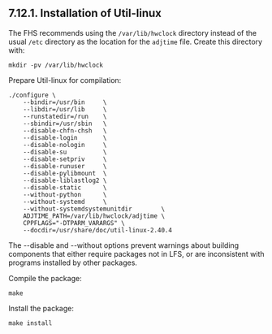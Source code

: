 ## 7.12.1. Installation of Util-linux

The FHS recommends using the `/var/lib/hwclock` directory instead of the usual `/etc` directory as the location for the `adjtime` file. Create this directory with:

```shell
mkdir -pv /var/lib/hwclock
```

Prepare Util-linux for compilation:

```shell
./configure \
    --bindir=/usr/bin     \
    --libdir=/usr/lib     \
    --runstatedir=/run    \
    --sbindir=/usr/sbin   \
    --disable-chfn-chsh   \
    --disable-login       \
    --disable-nologin     \
    --disable-su          \
    --disable-setpriv     \
    --disable-runuser     \
    --disable-pylibmount  \
    --disable-liblastlog2 \
    --disable-static      \
    --without-python      \
    --without-systemd     \
    --without-systemdsystemunitdir        \
    ADJTIME_PATH=/var/lib/hwclock/adjtime \
    CPPFLAGS="-DTPARM_VARARGS" \
    --docdir=/usr/share/doc/util-linux-2.40.4
```
The --disable and --without options prevent warnings about building components that either require packages not in LFS, or are inconsistent with programs installed by other packages.

Compile the package:

```shell
make
```

Install the package:

```shell
make install
```
